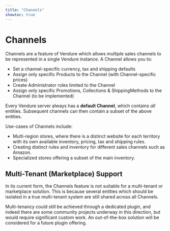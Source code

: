 ```yaml
---
title: "Channels"
showtoc: true
---
```


# Channels

Channels are a feature of Vendure which allows multiple sales channels to be represented in a single Vendure instance. A Channel allows you to:

* Set a channel-specific currency, tax and shipping defaults
* Assign only specific Products to the Channel (with Channel-specific prices)
* Create Administrator roles limited to the Channel
* Assign only specific Promotions, Collections & ShippingMethods to the Channel (to be implemented)

Every Vendure server always has a **default Channel**, which contains _all_ entities. Subsequent channels can then contain a subset of the above entities.

Use-cases of Channels include:

* Multi-region stores, where there is a distinct website for each territory with its own available inventory, pricing, tax and shipping rules.
* Creating distinct rules and inventory for different sales channels such as Amazon.
* Specialized stores offering a subset of the main inventory.

## Multi-Tenant (Marketplace) Support

In its current form, the Channels feature is not suitable for a multi-tenant or marketplace solution. This is because several entities which should be isolated in a true multi-tenant system are still shared across all Channels.

Multi-tenancy could still be achieved through a dedicated plugin, and indeed there are some community projects underway in this direction, but would require significant custom work. An out-of-the-box solution will be considered for a future plugin offering.
